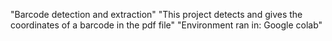 "Barcode detection and extraction" 
"This project detects and gives the coordinates of a barcode in the pdf file" 
"Environment ran in: Google colab" 
